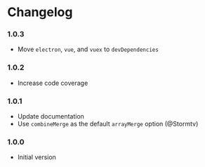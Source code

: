 # Changelog

### 1.0.3

- Move `electron`, `vue`, and `vuex` to `devDependencies` 

### 1.0.2

- Increase code coverage

### 1.0.1

- Update documentation
- Use `combineMerge` as the default `arrayMerge` option (@Stormtv)

### 1.0.0

- Initial version
